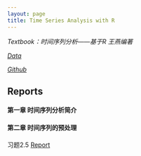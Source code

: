 ```yaml
---
layout: page
title: Time Series Analysis with R
---
```

*Textbook：时间序列分析——基于R 王燕编著*

[*Data*](http://chenxiaolong2019.github.io/Time-Series-Analysis-with-R/%E6%97%B6%E9%97%B4%E5%BA%8F%E5%88%97%E5%88%86%E6%9E%90%E2%80%94%E2%80%94%E5%9F%BA%E4%BA%8ER%E6%95%B0%E6%8D%AE.rar.rar)

[*Github*](https://github.com/chenxiaolong2019/Time-Series-Analysis-with-R)
## Reports
#### 第一章 时间序列分析简介
#### 第二章 时间序列的预处理
习题2.5 [Report](http://chenxiaolong2019.github.io/ed/text/2.5_report.md)
